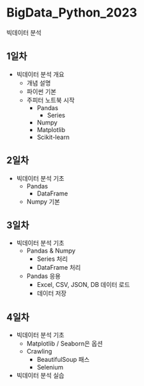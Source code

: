 # BigData_Python_2023
빅데이터 분석 

## 1일차
- 빅데이터 분석 개요
    - 개념 설명
    - 파이썬 기본
    - 주피터 노트북 시작
        - Pandas
            - Series
        - Numpy
        - Matplotlib
        - Scikit-learn

## 2일차
- 빅데이터 분석 기초
    - Pandas
        - DataFrame
    - Numpy 기본

## 3일차
- 빅데이터 분석 기초
    - Pandas & Numpy 
        - Series 처리
        - DataFrame 처리
    - Pandas 응용
        - Excel, CSV, JSON, DB 데이터 로드
        - 데이터 저장

## 4일차
- 빅데이터 분석 기초
    - Matplotlib / Seaborn은 옵션
    - Crawling
        - BeautifulSoup 패스
        - Selenium
- 빅데이터 분석 실습